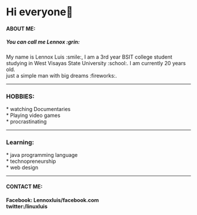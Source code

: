 <p>
  </p>
<h1> Hi everyone👋</h1>
<h4>ABOUT ME:</h4>
<p><h5>You can call me Lennox :grin:</h5></p>
<p>My name is Lennox Luis :smile:, I am a 3rd year BSIT college student studying in West Visayas State University :school:. I am currently 20 years old.<br>
just a simple man with big dreams :fireworks:.</p>
<hr>
<h3> HOBBIES:</h3>
<p>* watching Documentaries<br>
* Playing video games<br>
* procrastinating</p>
<hr>
<h3> Learning:</h3>
<p>* java programming language<br>
* technopreneurship<br>
* web design</p>
<hr>
<h4>CONTACT ME:<h4>
  <p>Facebook: Lennoxluis/facebook.com<br>
    twitter:/linuxluis</p>
  
</p>
